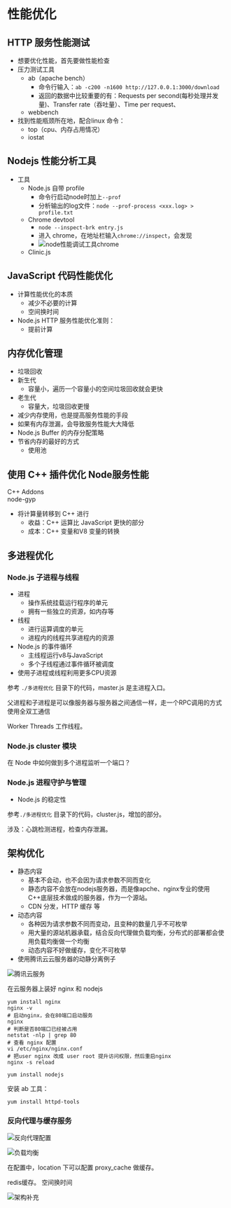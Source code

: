 # 性能优化

## HTTP 服务性能测试

- 想要优化性能，首先要做性能检查
- 压力测试工具
  - ab（apache bench）
    - 命令行输入：`ab -c200 -n1600 http://127.0.0.1:3000/download`
    - 返回的数据中比较重要的有：Requests per second(每秒处理并发量)、Transfer rate（吞吐量）、Time per request、
  - webbench
- 找到性能瓶颈所在地，配合linux 命令：
  - top（cpu、内存占用情况）
  - iostat

## Nodejs 性能分析工具

- 工具
  - Node.js 自带 profile
    - 命令行启动node时加上`--prof`
    - 分析输出的log文件：`node --prof-process <xxx.log> > profile.txt`
  - Chrome devtool
    - `node --inspect-brk entry.js`
    - 进入 chrome，在地址栏输入`chrome://inspect`，会发现
    - ![node性能调试工具chrome](../images/node性能调试工具chrome.PNG)
  - Clinic.js

## JavaScript 代码性能优化

- 计算性能优化的本质
  - 减少不必要的计算
  - 空间换时间
- Node.js HTTP 服务性能优化准则：
  - 提前计算

## 内存优化管理

- 垃圾回收
- 新生代
  - 容量小，遍历一个容量小的空间垃圾回收就会更快
- 老生代
  - 容量大，垃圾回收更慢
- 减少内存使用，也是提高服务性能的手段
- 如果有内存泄漏，会导致服务性能大大降低
- Node.js Buffer 的内存分配策略
- 节省内存的最好的方式
  - 使用池

## 使用 C++ 插件优化 Node服务性能

C++ Addons  
node-gyp

- 将计算量转移到 C++ 进行
  - 收益：C++ 运算比 JavaScript 更快的部分
  - 成本：C++ 变量和V8 变量的转换

## 多进程优化

### Node.js 子进程与线程

- 进程
  - 操作系统挂载运行程序的单元
  - 拥有一些独立的资源，如内存等
- 线程
  - 进行运算调度的单元
  - 进程内的线程共享进程内的资源
- Node.js 的事件循环
  - 主线程运行v8与JavaScript
  - 多个子线程通过事件循环被调度
- 使用子进程或线程利用更多CPU资源

参考 `./多进程优化` 目录下的代码，master.js 是主进程入口。

父进程和子进程是可以像服务器与服务器之间通信一样，走一个RPC调用的方式使用全双工通信

Worker Threads 工作线程。

### Node.js cluster 模块

在 Node 中如何做到多个进程监听一个端口？

### Node.js 进程守护与管理

- Node.js 的稳定性

参考`./多进程优化` 目录下的代码，cluster.js，增加的部分。

涉及：心跳检测进程，检查内存泄漏。 

## 架构优化

- 静态内容
  - 基本不会动，也不会因为请求参数不同而变化
  - 静态内容不会放在nodejs服务器，而是像apche、nginx专业的使用C++底层技术做成的服务器，作为一个源站。
  - CDN 分发，HTTP 缓存 等
- 动态内容
  - 各种因为请求参数不同而变动，且变种的数量几乎不可枚举
  - 用大量的源站机器承载，结合反向代理做负载均衡，分布式的部署都会使用负载均衡做一个均衡
  - 动态内容不好做缓存，变化不可枚举
- 使用腾讯云云服务器的动静分离例子

![腾讯云服务](../images/腾讯云服务.PNG)

在云服务器上装好 nginx 和 nodejs

```shell
yum install nginx
nginx -v
# 启动nginx，会在80端口启动服务
nginx
# 判断是否80端口已经被占用
netstat -nlp | grep 80
# 查看 nginx 配置
vi /etc/nginx/nginx.conf
# 把user nginx 改成 user root 提升访问权限，然后重启nginx
nginx -s reload

yum install nodejs
```

安装 ab 工具：

```shell
yum install httpd-tools
```

### 反向代理与缓存服务

![反向代理配置](../images/反向代理配置.PNG)

![负载均衡](../images/负载均衡.PNG)

在配置中，location 下可以配置 proxy_cache 做缓存。

redis缓存。
空间换时间

![架构补充](../images/架构补充.PNG)